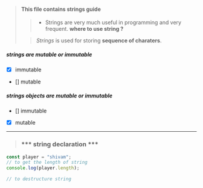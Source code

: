 > #### This file contains strings guide
>
>> - Strings are very much useful in programming and very frequent.
> **where to use string ?**
>
>>  *Strings* is used for storing **sequence of charaters**.

##### strings are mutable or immutable
 - [x] immutable
 - [] mutable

##### strings objects are mutable or immutable
 - [] immutable
 - [x] mutable
-----------------------------------------------------------------------------

> ### *** string declaration *** ###
```js
const player = "shivam";
// to get the length of string
console.log(player.length);

// to destructure string


```